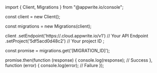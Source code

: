 import { Client, Migrations } from "@appwrite.io/console";

const client = new Client();

const migrations = new Migrations(client);

client
    .setEndpoint('https://<REGION>.cloud.appwrite.io/v1') // Your API Endpoint
    .setProject('5df5acd0d48c2') // Your project ID
;

const promise = migrations.get('[MIGRATION_ID]');

promise.then(function (response) {
    console.log(response); // Success
}, function (error) {
    console.log(error); // Failure
});